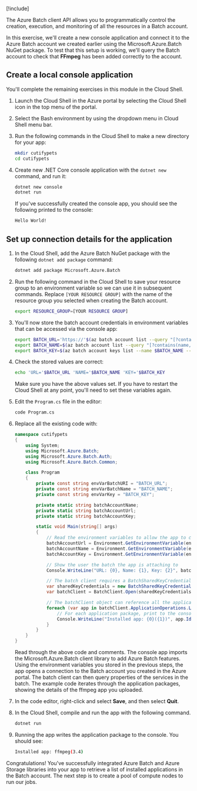 [!include[](../../../includes/azure-exercise-subscription-prerequisite.md)]

The Azure Batch client API allows you to programmatically control the creation, execution, and monitoring of all the resources in a Batch account. 

In this exercise, we'll create a new console application and connect it to the Azure Batch account we created earlier using the Microsoft.Azure.Batch NuGet package. To test that this setup is working, we'll query the Batch account to check that **FFmpeg** has been added correctly to the account. 

## Create a local console application

You'll complete the remaining exercises in this module in the Cloud Shell.

1. Launch the Cloud Shell in the Azure portal by selecting the Cloud Shell icon in the top menu of the portal.
1. Select the Bash environment by using the dropdown menu in Cloud Shell menu bar.  
1. Run the following commands in the Cloud Shell to make a new directory for your app:

    ```bash
    mkdir cutifypets
    cd cutifypets
    ```

1. Create new .NET Core console application with the `dotnet new` command, and run it:

    ```bash
    dotnet new console
    dotnet run
    ```

    If you've successfully created the console app, you should see the following printed to the console:

    ```bash
    Hello World!
    ```  

## Set up connection details for the application

1. In the Cloud Shell, add the Azure Batch NuGet package with the following `dotnet add package` command:

    ```bash
    dotnet add package Microsoft.Azure.Batch
    ```

1. Run the following command in the Cloud Shell to save your resource group to an environment variable so we can use it in subsequent commands. Replace `[YOUR RESOURCE GROUP]` with the name of the resource group you selected when creating the Batch account. 

    ```bash
    export RESOURCE_GROUP=[YOUR RESOURCE GROUP]
    ```

1. You'll now store the batch account credentials in environment variables that can be accessed via the console app:

    ```bash
    export BATCH_URL='https://'$(az batch account list --query "[?contains(name,'cuti')].accountEndpoint" --output tsv)
    export BATCH_NAME=$(az batch account list --query "[?contains(name,'cuti')].name" --output tsv)
    export BATCH_KEY=$(az batch account keys list --name $BATCH_NAME --query primary -o tsv --resource-group $RESOURCE_GROUP)
    ```

1. Check the stored values are correct:

    ```bash
    echo 'URL='$BATCH_URL 'NAME='$BATCH_NAME 'KEY='$BATCH_KEY
    ```

    Make sure you have the above values set. If you have to restart the Cloud Shell at any point, you'll need to set these variables again. 

1. Edit the `Program.cs` file in the editor:

    ```bash
    code Program.cs
    ```

1. Replace all the existing code with:

    ```csharp
    namespace cutifypets
    {
        using System;
        using Microsoft.Azure.Batch;
        using Microsoft.Azure.Batch.Auth;
        using Microsoft.Azure.Batch.Common;

        class Program
        {
            private const string envVarBatchURI = "BATCH_URL";
            private const string envVarBatchName = "BATCH_NAME";
            private const string envVarKey = "BATCH_KEY";

            private static string batchAccountName;
            private static string batchAccountUrl;
            private static string batchAccountKey;

            static void Main(string[] args)
            {
                // Read the environment variables to allow the app to connect to the Azure Batch account
                batchAccountUrl = Environment.GetEnvironmentVariable(envVarBatchURI);
                batchAccountName = Environment.GetEnvironmentVariable(envVarBatchName);
                batchAccountKey = Environment.GetEnvironmentVariable(envVarKey);

                // Show the user the batch the app is attaching to
                Console.WriteLine("URL: {0}, Name: {1}, Key: {2}", batchAccountUrl, batchAccountName, batchAccountKey);

                // The batch client requires a BatchSharedKeyCredentials object to open a connection
                var sharedKeyCredentials = new BatchSharedKeyCredentials(batchAccountUrl, batchAccountName, batchAccountKey);
                var batchClient = BatchClient.Open(sharedKeyCredentials);

                // The batchClient object can reference all the application packages, and get a summary of their details
                foreach (var app in batchClient.ApplicationOperations.ListApplicationSummaries() ) {
                    // For each application package, print to the console their name and version number
                    Console.WriteLine("Installed app: {0}({1})", app.Id, app.Versions[0]);
                }
            }
        }
    }
    ```

    Read through the above code and comments. The console app imports the Microsoft.Azure.Batch client library to add Azure Batch features. Using the environment variables you stored in the previous steps, the app opens a connection to the Batch account you created in the Azure portal. The batch client can then query properties of the services in the batch. The example code iterates through the application packages, showing the details of the ffmpeg app you uploaded.

1. In the code editor, right-click and select **Save**, and then select **Quit**.

1. In the Cloud Shell, compile and run the app with the following command.

    ```bash
    dotnet run
    ```

1. Running the app writes the application package to the console. You should see:

    ```bash
    Installed app: ffmpeg(3.4)
    ```

Congratulations! You've successfully integrated Azure Batch and Azure Storage libraries into your app to retrieve a list of installed applications in the Batch account. The next step is to create a pool of compute nodes to run our jobs.
